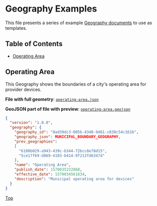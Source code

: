 # Geography Examples

This file presents a series of example [Geography documents](/geography) to use as templates.

## Table of Contents

- [Operating Area](#operating-area)

## Operating Area

This Geography shows the boundaries of a city's operating area for provider devices. 

**File with full geometry**: [`operating-area.json`](operating-area.json)

**GeoJSON part of file with preview**: [`operating-area.geojson`](operating-area.geojson)

```json
{
  "version": "1.0.0",
  "geography": {
    "geography_id": "8ad39dc3-005b-4348-9d61-c830c54c161b",
    "geography_json": MUNICIPAL_BOUNDARY_GEOGRAPHY,
    "prev_geographies": 
    [
      "6100b029-a943-439c-b344-72bcc8e78d15",
      "5ce17f69-d869-4103-b414-9f213fd6347d"
    ],
    "name": "Operating Area",
    "publish_date": 1570035222868,
    "effective_date": 1570034561834,
    "description": "Municipal operating area for devices"
  } 
}
```

[Top](#table-of-contents)
